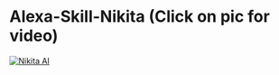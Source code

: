 # Alexa-Skill-Nikita (Click on pic for video)

[![Nikita AI](http://i.imgur.com/QN0boQc.jpg)](https://youtu.be/mL5-UXJEp-U)

